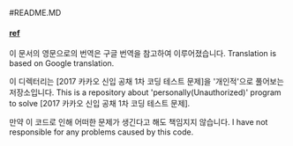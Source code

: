 #README.MD

#### [ref](http://tech.kakao.com/2017/09/27/kakao-blind-recruitment-round-1/)

이 문서의 영문으로의 번역은 구글 번역을 참고하여 이루어졌습니다.
Translation is based on Google translation.

이 디렉터리는 [2017 카카오 신입 공채 1차 코딩 테스트 문제]을 '개인적'으로 풀어보는 저장소입니다.
This is a repository about 'personally(Unauthorized)' program to solve [2017 카카오 신입 공채 1차 코딩 테스트 문제].

만약 이 코드로 인해 어떠한 문제가 생긴다고 해도 책임지지 않습니다.
I have not responsible for any problems caused by this code.

